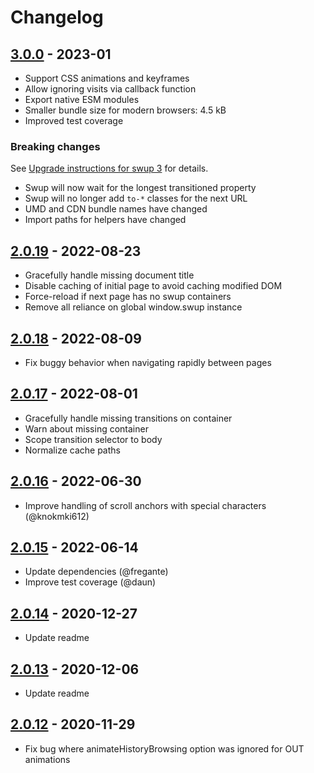 # Changelog

<!-- ## [Unreleased] -->

## [3.0.0] - 2023-01

- Support CSS animations and keyframes
- Allow ignoring visits via callback function
- Export native ESM modules
- Smaller bundle size for modern browsers: 4.5 kB
- Improved test coverage

### Breaking changes

See [Upgrade instructions for swup 3](https://swup.js.org/getting-started/upgrading)
for details.

- Swup will now wait for the longest transitioned property
- Swup will no longer add `to-*` classes for the next URL
- UMD and CDN bundle names have changed
- Import paths for helpers have changed

## [2.0.19] - 2022-08-23

- Gracefully handle missing document title
- Disable caching of initial page to avoid caching modified DOM
- Force-reload if next page has no swup containers
- Remove all reliance on global window.swup instance

## [2.0.18] - 2022-08-09

- Fix buggy behavior when navigating rapidly between pages

## [2.0.17] - 2022-08-01

- Gracefully handle missing transitions on container
- Warn about missing container
- Scope transition selector to body
- Normalize cache paths

## [2.0.16] - 2022-06-30

- Improve handling of scroll anchors with special characters (@knokmki612)

## [2.0.15] - 2022-06-14

- Update dependencies (@fregante)
- Improve test coverage (@daun)

## [2.0.14] - 2020-12-27

- Update readme

## [2.0.13] - 2020-12-06

- Update readme

## [2.0.12] - 2020-11-29

- Fix bug where animateHistoryBrowsing option was ignored for OUT animations

[Unreleased]: https://github.com/swup/swup/compare/3.0.0...HEAD

[3.0.0]: https://github.com/swup/swup/releases/tag/3.0.0
[2.0.19]: https://github.com/swup/swup/releases/tag/2.0.19
[2.0.18]: https://github.com/swup/swup/releases/tag/2.0.18
[2.0.17]: https://github.com/swup/swup/releases/tag/2.0.17
[2.0.16]: https://github.com/swup/swup/releases/tag/2.0.16
[2.0.15]: https://github.com/swup/swup/releases/tag/2.0.15
[2.0.14]: https://github.com/swup/swup/releases/tag/2.0.14
[2.0.13]: https://github.com/swup/swup/releases/tag/2.0.13
[2.0.12]: https://github.com/swup/swup/releases/tag/2.0.12
